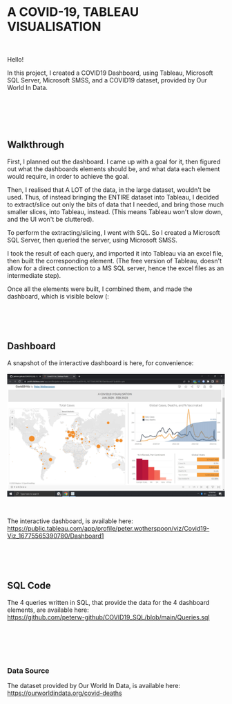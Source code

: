 # A COVID-19, TABLEAU VISUALISATION

<br>

Hello!

In this project, I created a COVID19 Dashboard, using Tableau, Microsoft SQL Server, Microsoft SMSS, and a COVID19 dataset, provided by Our World In Data.

<br>
<br>
<br>
<br>

## Walkthrough

First, I planned out the dashboard. I came up with a goal for it, then figured out what the dashboards elements should be, and what data each element 
would require, in order to achieve the goal.

Then, I realised that A LOT of the data, in the large dataset, wouldn't be used. Thus, of instead bringing the ENTIRE dataset into Tableau, I decided to extract/slice out only the bits of data that I needed, and bring those much smaller slices, into Tableau, instead. (This means Tableau won't slow down, and the UI won't be cluttered).

To perform the extracting/slicing, I went with SQL. So I created a Microsoft SQL Server, then queried the server, using Microsoft SMSS.

I took the result of each query, and imported it into Tableau via an excel file, then built the corresponding element. (The free version of Tableau, doesn't allow 
for a direct connection to a MS SQL server, hence the excel files as an intermediate step).

Once all the elements were built, I combined them, and made the dashboard, which is visible below (:


<br>
<br>
<br>


## Dashboard

A snapshot of the interactive dashboard is here, for convenience: <br><br>
![Image Of Interactive Dashboard](https://github.com/peterw-github/COVID19_SQL/blob/main/Images/COVID19-Viz.JPG)

<br>

The interactive dashboard, is available here: <br>
https://public.tableau.com/app/profile/peter.wotherspoon/viz/Covid19-Viz_16775565390780/Dashboard1



<br>
<br>
<br>


## SQL Code

The 4 queries written in SQL, that provide the data for the 4 dashboard elements, are available here: <br>
https://github.com/peterw-github/COVID19_SQL/blob/main/Queries.sql



<br>
<br>
<br>
<br>

### Data Source

The dataset provided by Our World In Data, is available here: <br>
https://ourworldindata.org/covid-deaths
